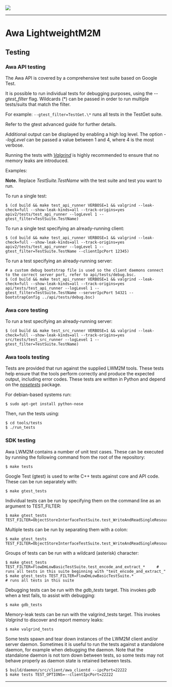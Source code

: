 
![](images/img.png)

----

# Awa LightweightM2M

## Testing

### Awa API testing

The Awa API is covered by a comprehensive test suite based on Google Test.

It is possible to run individual tests for debugging purposes, using the *--gtest_filter* flag. Wildcards (*) can be passed in order to run multiple tests/suits that match the filter.

For example:  ```` --gtest_filter=TestGet.\* ```` runs all tests in the TestGet suite.

Refer to the gtest advanced guide for further details.

Additional output can be displayed by enabling a high log level. The option *--logLevel* can be passed a value between 1 and 4, where 4 is the most verbose.

Running the tests with [*Valgrind*](http://valgrind.org/docs/manual/quick-start.html) is highly recommended to ensure that no memory leaks are introduced.

Examples:

**Note.** Replace *TestSuite.TestName* with the test suite and test you want to run.

To run a single test:

````
$ (cd build && make test_api_runner VERBOSE=1 && valgrind --leak-check=full --show-leak-kinds=all --track-origins=yes apiv2/tests/test_api_runner --logLevel 1 --gtest_filter=TestSuite.TestName)
````

To run a single test specifying an already-running client:

````
$ (cd build && make test_api_runner VERBOSE=1 && valgrind --leak-check=full --show-leak-kinds=all --track-origins=yes apiv2/tests/test_api_runner --logLevel 1 --gtest_filter=TestSuite.TestName --clientIpcPort 12345)
````

To run a test specifying an already-running server:

````
# a custom debug bootstrap file is used so the client daemons connect to the correct server port, refer to api/tests/debug.bsc.
$ (cd build && make test_api_runner VERBOSE=1 && valgrind --leak-check=full --show-leak-kinds=all --track-origins=yes api/tests/test_api_runner --logLevel 1 --gtest_filter=TestSuite.TestName --serverIpcPort 54321 --bootstrapConfig ../api/tests/debug.bsc)
````

### Awa core testing

To run a test specifying an already-running server:

````
$ (cd build && make test_src_runner VERBOSE=1 && valgrind --leak-check=full --show-leak-kinds=all --track-origins=yes src/tests/test_src_runner --logLevel 1 --gtest_filter=TestSuite.TestName)
````

### Awa tools testing

Tests are provided that run against the supplied LWM2M tools. These tests help ensure that the tools perform correctly and produce the expected output, including error codes. These tests are written in Python and depend on the [*nosetests*](http://pythontesting.net/framework/nose/nose-introduction/) package.

For debian-based systems run:

````
$ sudo apt-get install python-nose
````

Then, run the tests using:

````
$ cd tools/tests
$ ./run_tests
````

### SDK testing

Awa LWM2M contains a number of unit test cases. These can be executed by running the following command from the root of the repository:

````
$ make tests
````

Google Test (gtest) is used to write C++ tests against core and API code. These can be run separately with:

````
$ make gtest_tests
````

Individual tests can be run by specifying them on the command line as an argument to TEST_FILTER:

````
$ make gtest_tests TEST_FILTER=ObjectStoreInterfaceTestSuite.test_WriteAndReadSingleResource
````

Multiple tests can be run by separating them with a colon:

````
$ make gtest_tests TEST_FILTER=ObjectStoreInterfaceTestSuite.test_WriteAndReadSingleResource:TlvTestSuite.test_serialise_float32
````

Groups of tests can be run with a wildcard (asterisk) character:

````
$ make gtest_tests TEST_FILTER=FlowDmLowBasicTestSuite.test_encode_and_extract_*     # runs all tests in this suite beginning with "test_encode_and_extract_"
$ make gtest_tests TEST_FILTER=FlowDmLowBasicTestSuite.*                             # runs all tests in this suite
````

Debugging tests can be run with the *gdb_tests* target. This invokes *gdb* when a test fails, to assist with debugging:

````
$ make gdb_tests
````

Memory-leak tests can be run with the valgrind_tests target. This invokes *Valgrind* to discover and report memory leaks:

````
$ make valgrind_tests
````

Some tests spawn and tear down instances of the LWM2M client and/or server daemon. Sometimes it is useful to run the tests against a standalone daemon, for example when debugging the daemon. Note that the standalone daemon is not torn down between tests, so some tests may not behave properly as daemon state is retained between tests.

````
$ build/daemon/src/client/awa_clientd --ipcPort=22222
$ make tests TEST_OPTIONS=--clientIpcPort=22222
````

----

